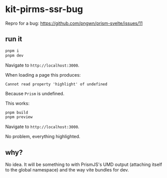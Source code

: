 # kit-pirms-ssr-bug

Repro for a bug: https://github.com/pngwn/prism-svelte/issues/11

## run it

```bash
pnpm i
pnpm dev
```

Navigate to `http://localhost:3000`.

When loading a page this produces:

```
Cannot read property 'highlight' of undefined
```

Because `Prism` is undefined.

This works:

```bash
pnpm build
pnpm preview
```

Navigate to `http://localhost:3000`.

No problem, everything highlighted.

## why?

No idea. It will be something to with PrismJS's UMD output (attaching itself to the global namespace) and the way vite bundles for dev.
